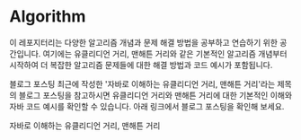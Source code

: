 # Algorithm
이 레포지터리는 다양한 알고리즘 개념과 문제 해결 방법을 공부하고 연습하기 위한 공간입니다. 여기에는 유클리디언 거리, 맨해튼 거리와 같은 기본적인 알고리즘 개념부터 시작하여 더 복잡한 알고리즘 문제들에 대한 해결 방법과 코드 예시가 포함됩니다.

블로그 포스팅
최근에 작성한 '자바로 이해하는 유클리디언 거리, 맨해튼 거리'라는 제목의 블로그 포스팅을 참고하시면 유클리디언 거리와 맨해튼 거리에 대한 기본적인 이해와 자바 코드 예시를 확인할 수 있습니다. 아래 링크에서 블로그 포스팅을 확인해 보세요.

자바로 이해하는 유클리디언 거리, 맨해튼 거리
